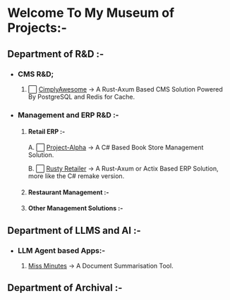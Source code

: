 # Welcome To My Museum of Projects:-

## Department of R&D :-

- ### CMS R&amp;D;

    1. ⬜️ [CimplyAwesome](https://github.com/sharansudheer/rust-cms-fullstack-app) -> A Rust-Axum Based CMS Solution Powered By PostgreSQL and Redis for Cache.

- ### Management and ERP R&D :-

    1. #### Retail ERP :-

        A. ⬜ [Project-Alpha](https://github.com/sharansudheer/bookstore-manager-csharp) -> A C# Based Book Store Management Solution.

        B. ⬜️ [Rusty Retailer](https://github.com/sharansudheer/rusty-retailer) -> A Rust-Axum or Actix Based ERP Solution, more like the C# remake version.

    2. #### Restaurant Management :-

    3. #### Other Management Solutions :-

## Department of LLMS and AI :-

- ### LLM Agent based Apps:- 
    
    1. [Miss Minutes](https://github.com/sharansudheer/meeting_minutes_bot) -> A Document Summarisation Tool.

## Department of Archival :-